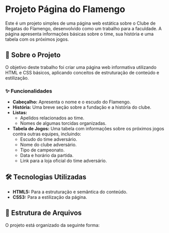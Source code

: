 # Projeto Página do Flamengo

Este é um projeto simples de uma página web estática sobre o Clube de Regatas do Flamengo, desenvolvido como um trabalho para a faculdade. A página apresenta informações básicas sobre o time, sua história e uma tabela com os próximos jogos.

## 🚀 Sobre o Projeto

O objetivo deste trabalho foi criar uma página web informativa utilizando HTML e CSS básicos, aplicando conceitos de estruturação de conteúdo e estilização.

### ✨ Funcionalidades

- **Cabeçalho:** Apresenta o nome e o escudo do Flamengo.
- **História:** Uma breve seção sobre a fundação e a história do clube.
- **Listas:**
  - Apelidos relacionados ao time.
  - Nomes de algumas torcidas organizadas.
- **Tabela de Jogos:** Uma tabela com informações sobre os próximos jogos contra outras equipes, incluindo:
  - Escudo do time adversário.
  - Nome do clube adversário.
  - Tipo de campeonato.
  - Data e horário da partida.
  - Link para a loja oficial do time adversário.

## 🛠️ Tecnologias Utilizadas

- **HTML5:** Para a estruturação e semântica do conteúdo.
- **CSS3:** Para a estilização da página.

## 📂 Estrutura de Arquivos

O projeto está organizado da seguinte forma:
